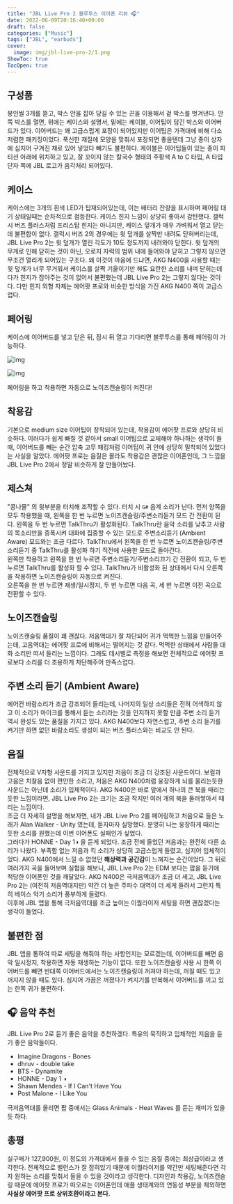 ```yaml
---
title: "JBL Live Pro 2 블루투스 이어폰 리뷰 🎧"
date: 2022-06-09T20:16:40+09:00
draft: false
categories: ["Music"]
tags: ["JBL", "earbuds"]
cover:
  image: img/jbl-live-pro-2/1.png
ShowToc: true
TocOpen: true
---
```


## 구성품

봉인씰 3개를 뜯고, 박스 안을 잡아 당길 수 있는 끈을 이용해서 겉 박스를 벗겨낸다. 안쪽 박스를 열면, 위에는 케이스와 설명서, 밑에는 케이블, 이어팁이 담긴 박스와 이어버드가 있다. 이어버드는 꽤 고급스럽게 포장이 되어있지만 이어팁은 가격대에 비해 다소 저렴한 패키징이었다. 푹신한 재질에 모양을 맞춰서 포장되면 좋을텐데 그냥 종이 상자에 심지어 구겨진 채로 있어 넣었다 빼기도 불편하다. 케이블은 이어팁들이 있는 종이 파티션 아래에 위치하고 있고, 잘 꼬이지 않는 칼국수 형태의 주황색 A to C 타입, A 타입 단자 쪽에 JBL 로고가 음각처리 되어있다.

## 케이스

케이스에는 3개의 흰색 LED가 탑재되어있는데, 이는 배터리 잔량을 표시하며 페어링 대기 상태일때는 순차적으로 점등한다. 케이스 힌지 느낌이 상당히 좋아서 감탄했다. 갤럭시 버즈 플러스처럼 프리스탑 힌지는 아니지만, 케이스 덮개가 매우 가벼워서 열고 닫는데 불편함이 없다. 갤럭시 버즈 2의 경우에는 윗 덮개를 살짝만 내려도 닫혀버리는데, JBL Live Pro 2는 윗 덮개가 열린 각도가 10도 정도까지 내려와야 닫힌다. 윗 덮개의 무게로 인해 닫히는 것이 아닌, 오로지 자력의 범위 내에 들어와야 닫히고 그렇지 않으면 무조건 열리게 되어있는 구조다. 왜 이것이 마음에 드냐면, AKG N400을 사용할 때는 윗 덮개가 너무 무거워서 케이스를 살짝 기울이기만 해도 요란한 소리를 내며 닫히는데다가 힌지가 잡아주는 것이 없어서 불편했는데 JBL Live Pro 2는 그렇지 않다는 것이다. 다만 힌지 외형 자체는 에어팟 프로와 비슷한 방식을 가진 AKG N400 쪽이 고급스럽다.

## 페어링

케이스에 이어버드를 넣고 닫은 뒤, 잠시 뒤 열고 기다리면 블루투스를 통해 페어링이 가능하다.

![img](/img/jbl-live-pro-2/1.png)

![img](/img/jbl-live-pro-2/2.png)

페어링을 하고 착용하면 자동으로 노이즈캔슬링이 켜진다!

## 착용감

기본으로 medium size 이어팁이 장착되어 있는데, 착용감이 에어팟 프로와 상당히 비슷하다. 이러다가 쉽게 빠질 것 같아서 small 이어팁으로 교체해야 하나하는 생각이 들 때, 이어버드를 빼는 순간 압축 고무 패킹처럼 이어팁이 귀 안에 상당히 밀착되어 있었다는 사실을 알았다. 에어팟 프로는 음질은 몰라도 착용감은 괜찮은 이어폰인데, 그 느낌을 JBL Live Pro 2에서 정말 비슷하게 잘 만들어놨다.

## 제스쳐

"콩나물" 의 윗부분을 터치해 조작할 수 있다. 터치 시 `G#` 음계 소리가 난다. 먼저 양쪽을 모두 착용했을 때, 왼쪽을 한 번 누르면 노이즈캔슬링/주변소리듣기 모드 간 전환이 된다. 왼쪽을 두 번 누르면 TalkThru가 활성화된다. TalkThru란 음악 소리를 낮추고 사람의 목소리만을 증폭시켜 대화에 집중할 수 있는 모드로 주변소리듣기 (Ambient Aware) 모드와는 조금 다르다. TalkThru에서 왼쪽을 한 번 누르면 노이즈캔슬링/주변소리듣기 중 TalkThru를 활성화 하기 직전에 사용한 모드로 돌아간다.  
왼쪽만 착용하고 왼쪽을 한 번 누르면 주변소리듣기/주변소리끄기 간 전환이 되고, 두 번 누르면 TalkThru를 활성화 할 수 있다. TalkThru가 비활성화 된 상태에서 다시 오른쪽을 착용하면 노이즈캔슬링이 자동으로 켜진다.  
오른쪽을 한 번 누르면 재생/일시정지, 두 번 누르면 다음 곡, 세 번 누르면 이전 곡으로 전환할 수 있다.

## 노이즈캔슬링

노이즈캔슬링 품질이 꽤 괜찮다. 저음역대가 잘 차단되어 귀가 먹먹한 느낌을 만들어주는데, 고음역대는 에어팟 프로에 비해서는 떨어지는 것 같다. 먹먹한 상태에서 사람들 대화 소리만 떠서 들리는 느낌이다. 그래도 데시벨로 측정을 해보면 전체적으로 에어팟 프로보다 소리를 더 조용하게 차단해주어 만족스럽다.

## 주변 소리 듣기 (Ambient Aware)

에어컨 바람소리가 조금 강조되어 들리는데, 나머지의 일상 소리들은 전혀 어색하지 않고 이 소리가 마이크를 통해서 듣는 소리라는 것을 인지하지 못할 만큼 주변 소리 듣기 역시 완성도 있는 품질을 가지고 있다. AKG N400보다 자연스럽고, 주변 소리 듣기를 켜기만 하면 없던 바람소리도 생성이 되는 버즈 플러스와는 비교도 안 된다.

## 음질

전체적으로 V자형 사운드를 가지고 있지만 저음이 조금 더 강조된 사운드이다. 보컬과 고음은 치찰음 없이 편안한 소리고, 저음은 AKG N400처럼 웅장하게 뇌를 울리는듯한 사운드는 아닌데 소리가 입체적이다. AKG N400은 바로 앞에서 하나의 큰 북을 때리는 듯한 느낌이라면, JBL Live Pro 2는 크기는 조금 작지만 여러 개의 북을 둘러쌓아서 때리는 느낌이다.  
조금 더 자세히 설명을 해보자면, 내가 JBL Live Pro 2를 페어링하고 처음으로 들은 노래가 Alan Walker - Unity 였는데, 듣자마자 실망했다. 분명히 나는 웅장하게 때리는 듯한 소리를 원했는데 이번 이어폰도 실패인가 싶었다.  
그러다가 HONNE - Day 1◑ 을 듣게 되었다. 조금 전에 들었던 저음과는 완전히 다른 소리가 나왔다. 부족함 없는 저음과 킥 소리가 상당히 고급스럽게 들렸고, 심지어 입체적이었다. AKG N400에서 느낄 수 없었던 **해상력과 공간감**이 느껴지는 순간이었다. 그 뒤로 여러가지 곡을 들어보며 실험을 해보니, JBL Live Pro 2는 EDM 보다는 팝을 듣기에 적당한 이어폰인 것을 깨달았다. AKG N400은 극저음역대가 조금 더 세고, JBL Live Pro 2는 (여전히 저음역대지만) 약간 더 높은 주파수 대역이 더 세게 들려서 그런지 특히 베이스 악기 소리가 풍부하게 들렸다.  
이후에 JBL 앱을 통해 극저음역대를 조금 높이는 이퀄라이저 세팅을 하면 괜찮겠다는 생각이 들었다.

## 불편한 점

JBL 앱을 통하여 따로 세팅을 해줘야 하는 사항인지는 모르겠는데, 이어버드를 빼면 음악 일시정지, 착용하면 자동 재생하는 기능이 없다. 또한 노이즈캔슬링 사용 시 한쪽 이어버드를 빼면 반대쪽 이어버드에서는 노이즈캔슬링이 꺼져야 하는데, 꺼질 때도 있고 꺼지지 않을 때도 있다. 심지어 가끔은 꺼졌다가 켜지기를 반복해서 이어버드를 끼고 있는 한쪽 귀가 불편하다.

## 🎧 음악 추천

JBL Live Pro 2로 듣기 좋은 음악을 추천하겠다. 특유의 묵직하고 입체적인 저음을 듣기 좋은 음악들이다.

- Imagine Dragons - Bones
- dhruv - double take
- BTS - Dynamite
- HONNE - Day 1 ◑
- Shawn Mendes - If I Can't Have You
- Post Malone - I Like You

극저음역대를 올리면 팝 중에서는 Glass Animals - Heat Waves 를 듣는 재미가 있을 듯 하다.

## 총평

실구매가 127,900원, 이 정도의 가격대에서 들을 수 있는 음질 중에는 최상급이라고 생각한다. 전체적으로 밸런스가 잘 잡혀있기 때문에 이퀄라이저를 약간만 세팅해준다면 각자 원하는 소리를 맞춰서 들을 수 있을 것이라고 생각한다. 디자인과 착용감, 노이즈캔슬링 때문에 에어팟 프로가 떠오르는 이어폰인데 애플 생태계와의 연동성 부분을 제외하면 **사실상 에어팟 프로 상위호환이라고 본다.**
